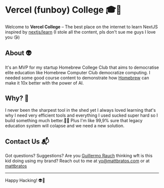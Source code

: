 # Vercel (funboy) College 🎓🚀

Welcome to **Vercel College** – The best place on the internet to learn NextJS inspired by [nextjs/learn](https://nextjs.org/learn) (I stole all the content, pls don't sue me guys I love you 😘)

## About 👽

It's an MVP for my startup Homebrew College Club that aims to democratise elite education like Homebrew Computer Club democratize computing. I needed some good course content to demonstrate how [Homebrew](https://homebrew.so) can make it 10x better with the power of AI.

## Why? 🤔

I never been the sharpest tool in the shed yet I always loved learning that's why I need very efficient tools and everything I used sucked super hard so I build something much better.🧠💪 Plus I'm like 99,9% sure that legacy education system will colapse and we need a new solution.

## Contact Us 📬

Got questions? Suggestions? Are you [Guillermo Rauch](https://twitter.com/rauchg) thinking wft is this kid doing using my brand? Reach out to me at [yo@mattbratos.com](mailto:yo@mattbratos.com) or at [mattbratos](https://twitter.com/mattbratos)

---

Happy Hacking! 👽🎉
